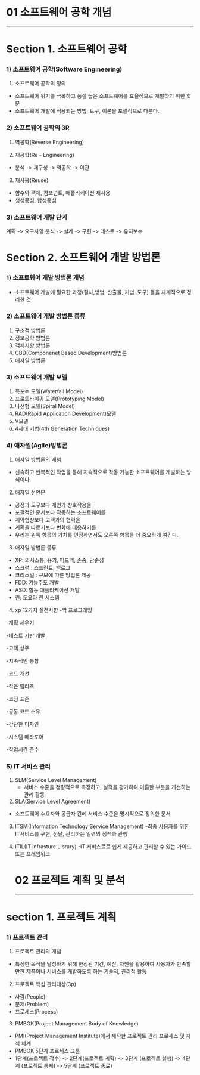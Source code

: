 # 01 소프트웨어 공학 개념
---

# Section 1. 소프트웨어 공학

### 1) 소프트웨어 공학(Software Engineering)
1. 소프트웨어 공학의 정의
- 소프트웨어 위기를 극복하고 품질 높은 소프트웨어를 효율적으로 개발하기 위한 학문
- 소프트웨어 개발에 적용되는 방법, 도구, 이론을 포괄적으로 다룬다.
### 2) 소프트웨어 공학의 3R
1. 역공학(Reverse Engineering)
   
2. 재공학(Re - Engineering)
- 분석 -> 재구성 -> 역공학 -> 이관

3. 재사용(Reuse)
- 함수와 객체, 컴포넌트, 애플리케이션 재사용
- 생성중심, 합성중심

### 3) 소프트웨어 개발 단계
계획 -> 요구사항 분석 -> 설계 -> 구현 -> 테스트 -> 유지보수
  


# Section 2. 소프트웨어 개발 방법론

### 1) 소프트웨어 개발 방법론 개념
- 소프트웨어 개발에 필요한 과정(절차,방법, 산출물, 기법, 도구) 들을 체계적으로 정리한 것

### 2) 소프트웨어 개발 방법론 종류

1) 구조적 방법론
2) 정보공학 방법론
3) 객체지향 방법론
4) CBD(Componenet Based Development)방법론
5) 애자일 방법론

### 3) 소프트웨어 개발 모델
1) 폭포수 모델(Waterfall Model)
2) 프로토타이핑 모델(Prototyping Model)
3) 나선형 모델(Spiral Model)
4) RAD(Rapid Application Development)모델
5) V모델
6) 4세대 기법(4th Generation Techniques)

### 4) 애자일(Agile)방법론
1) 애자일 방법론의 개념
- 신속하고 반복적인 작업을 통해 지속적으로 작동 가능한 소프트웨어를 개발하는 방식이다.

2) 애자일 선언문
- 공정과 도구보다 개인과 상호작용을
- 포괄적인 문서보다 작동하는 소프트웨어를
- 계약협상보다 고객과의 협력을
- 계획을 따르기보다 변화에 대응하기를
- 우리는 왼쪽 항목의 가치를 인정하면서도 오른쪽 항목을 더 중요하게 여긴다.

3) 애자일 방법론 종류
- XP: 의사소통, 용기, 피드백, 존중, 단순성
- 스크럼 : 스프린트, 백로그
- 크리스털 : 규모에 따른 방법론 제공
- FDD: 기능주도 개발
- ASD: 합동 애플리케이션 개발
- 린: 도요타 린 시스템

4) xp 12가지 실천사항
-짝 프로그래밍

-계획 세우기

-테스트 기반 개발

-고객 상주

-지속적인 통합

-코드 개선

-작은 릴리즈

-코딩 표준

-공동 코드 소유

-간단한 디자인

-시스템 메타포어

-작업시간 준수


### 5) IT 서비스 관리

1) SLM(Service Level Management)
    - 서비스 수준을 정량적으로 측정하고, 실적을 평가하여 미흡한 부분을 개선하는 관리 활동
2) SLA(Service Level Agreement)
  - 소프트웨어 수요자와 공급자 간에 서비스 수준을 명시적으로 정의한 문서
3) ITSM(Information Technology Service Management)
   -최종 사용자를 위한 IT서비스를 구현, 전달, 관리하는 일련의 정책과 관행
4) ITIL(IT infrasture Library)
   -IT 서비스르르 쉽게 제공하고 관리할 수 있는 가이드 또는 프레임워크
     
     
   # 02 프로젝트 계획 및 분석
   ---

# section 1. 프로젝트 계획

### 1) 프로젝트 관리
1. 프로젝트 관리의 개념 
- 특정한 목적을 달성하기 위해 한정된 기간, 예산, 자원을 활용하여 사용자가 만족할 만한 제품이나 서비스를 개발하도록 하는 기술적, 관리적 활동

2. 프로젝트 핵심 관리대상(3p)
- 사람(People)
- 문제(Problem)
- 프로세스(Process)

3. PMBOK(Project Management Body of Knowledge)
- PMI(Project Management Institute)에서 제작한 프로젝트 관리 프로세스 및 지식 체계
- PMBOK 5단계 프로세스 그룹
- 1단계(프로젝트 작수) -> 2단계(프로젝트 계획) -> 3단계 (프로젝트 실행) -> 4단계 (프로젝트 통제) -> 5단계 (프로젝트 종료)







  
